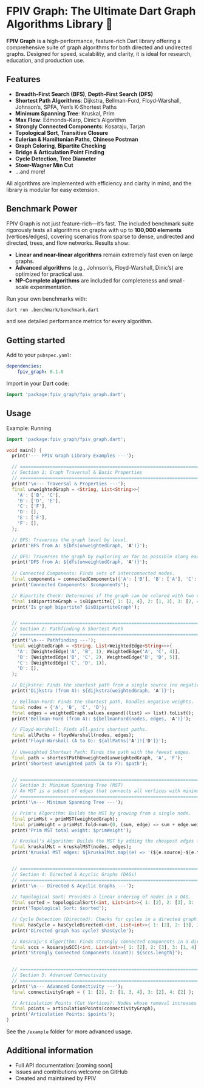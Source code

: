 # FPIV Graph: The Ultimate Dart Graph Algorithms Library 🚀

**FPIV Graph** is a high-performance, feature-rich Dart library offering a comprehensive suite of graph algorithms for both directed and undirected graphs. Designed for speed, scalability, and clarity, it is ideal for research, education, and production use.

## Features

- **Breadth-First Search (BFS)**, **Depth-First Search (DFS)**
- **Shortest Path Algorithms**: Dijkstra, Bellman-Ford, Floyd-Warshall, Johnson’s, SPFA, Yen’s K-Shortest Paths
- **Minimum Spanning Tree**: Kruskal, Prim
- **Max Flow**: Edmonds-Karp, Dinic’s Algorithm
- **Strongly Connected Components**: Kosaraju, Tarjan
- **Topological Sort**, **Transitive Closure**
- **Eulerian & Hamiltonian Paths**, **Chinese Postman**
- **Graph Coloring**, **Bipartite Checking**
- **Bridge & Articulation Point Finding**
- **Cycle Detection**, **Tree Diameter**
- **Stoer-Wagner Min Cut**
- ...and more!

All algorithms are implemented with efficiency and clarity in mind, and the library is modular for easy extension.

## Benchmark Power

FPIV Graph is not just feature-rich—it’s fast. The included benchmark suite rigorously tests all algorithms on graphs with up to **100,000 elements** (vertices/edges), covering scenarios from sparse to dense, undirected and directed, trees, and flow networks. Results show:

- **Linear and near-linear algorithms** remain extremely fast even on large graphs.
- **Advanced algorithms** (e.g., Johnson’s, Floyd-Warshall, Dinic’s) are optimized for practical use.
- **NP-Complete algorithms** are included for completeness and small-scale experimentation.

Run your own benchmarks with:

```bash
dart run .benchmark/benchmark.dart
```

and see detailed performance metrics for every algorithm.

## Getting started

Add to your `pubspec.yaml`:

```yaml
dependencies:
	fpiv_graph: 0.1.0
```

Import in your Dart code:

```dart
import 'package:fpiv_graph/fpiv_graph.dart';
```

## Usage

Example: Running 

```dart
import 'package:fpiv_graph/fpiv_graph.dart';

void main() {
  print('--- FPIV Graph Library Examples ---');

  // ===================================================================
  // Section 1: Graph Traversal & Basic Properties
  // ===================================================================
  print('\n--- Traversal & Properties ---');
  final unweightedGraph = <String, List<String>>{
    'A': ['B', 'C'],
    'B': ['D', 'E'],
    'C': ['F'],
    'D': [],
    'E': ['F'],
    'F': [],
  };

  // BFS: Traverses the graph level by level.
  print('BFS from A: ${bfs(unweightedGraph, 'A')}');

  // DFS: Traverses the graph by exploring as far as possible along each branch.
  print('DFS from A: ${dfs(unweightedGraph, 'A')}');
  
  // Connected Components: Finds sets of interconnected nodes.
  final components = connectedComponents({'A': ['B'], 'B': ['A'], 'C': []});
  print('Connected Components: $components');

  // Bipartite Check: Determines if the graph can be colored with two colors.
  final isBipartiteGraph = isBipartite({ 1: [2, 4], 2: [1, 3], 3: [2, 4], 4: [1, 3] });
  print('Is graph bipartite? $isBipartiteGraph');


  // ===================================================================
  // Section 2: Pathfinding & Shortest Path
  // ===================================================================
  print('\n--- Pathfinding ---');
  final weightedGraph = <String, List<WeightedEdge<String>>>{
    'A': [WeightedEdge('A', 'B', 1), WeightedEdge('A', 'C', 4)],
    'B': [WeightedEdge('B', 'C', 2), WeightedEdge('B', 'D', 5)],
    'C': [WeightedEdge('C', 'D', 1)],
    'D': [],
  };

  // Dijkstra: Finds the shortest path from a single source (no negative weights).
  print('Dijkstra (from A): ${dijkstra(weightedGraph, 'A')}');

  // Bellman-Ford: Finds the shortest path, handles negative weights.
  final nodes = {'A', 'B', 'C', 'D'};
  final edges = weightedGraph.values.expand((list) => list).toList();
  print('Bellman-Ford (from A): ${bellmanFord(nodes, edges, 'A')}');

  // Floyd-Warshall: Finds all-pairs shortest paths.
  final allPaths = floydWarshall(nodes, edges);
  print('Floyd-Warshall (A to D): ${allPaths['A']!['D']}');
  
  // Unweighted Shortest Path: Finds the path with the fewest edges.
  final path = shortestPathUnweighted(unweightedGraph, 'A', 'F');
  print('Shortest unweighted path (A to F): $path');


  // ===================================================================
  // Section 3: Minimum Spanning Tree (MST)
  // An MST is a subset of edges that connects all vertices with minimum total weight.
  // ===================================================================
  print('\n--- Minimum Spanning Tree ---');

  // Prim's Algorithm: Builds the MST by growing from a single node.
  final primMst = primMST(weightedGraph);
  final primWeight = primMst.fold<num>(0, (sum, edge) => sum + edge.weight);
  print('Prim MST total weight: $primWeight');

  // Kruskal's Algorithm: Builds the MST by adding the cheapest edges first.
  final kruskalMst = kruskalMST(nodes, edges);
  print('Kruskal MST edges: ${kruskalMst.map((e) => '(${e.source}-${e.target}:${e.weight})').toList()}');


  // ===================================================================
  // Section 4: Directed & Acyclic Graphs (DAGs)
  // ===================================================================
  print('\n--- Directed & Acyclic Graphs ---');
  
  // Topological Sort: Provides a linear ordering of nodes in a DAG.
  final sorted = topologicalSort(<int, List<int>>{ 1: [2], 2: [3], 3: [4], 4: [] });
  print('Topological Sort: $sorted');

  // Cycle Detection (Directed): Checks for cycles in a directed graph.
  final hasCycle = hasCycleDirected(<int, List<int>>{ 1: [2], 2: [3], 3: [1] });
  print('Directed graph has cycle? $hasCycle');

  // Kosaraju's Algorithm: Finds strongly connected components in a directed graph.
  final sccs = kosarajuSCC(<int, List<int>>{ 1: [2], 2: [3], 3: [1, 4], 4: [5], 5: [6], 6: [4] });
  print('Strongly Connected Components (count): ${sccs.length}');
  

  // ===================================================================
  // Section 5: Advanced Connectivity
  // ===================================================================
  print('\n--- Advanced Connectivity ---');
  final connectivityGraph = { 1: [2], 2: [1, 3, 4], 3: [2], 4: [2] };

  // Articulation Points (Cut Vertices): Nodes whose removal increases connected components.
  final points = articulationPoints(connectivityGraph);
  print('Articulation Points: $points');
}
```

See the `/example` folder for more advanced usage.

## Additional information

- Full API documentation: [coming soon]
- Issues and contributions welcome on GitHub
- Created and maintained by FPIV
